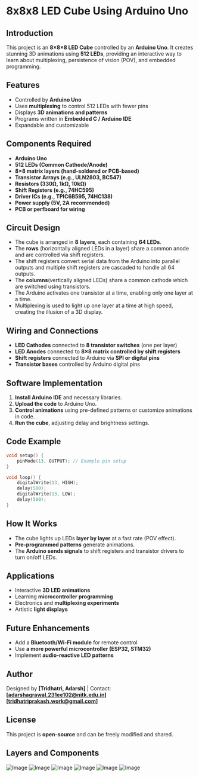 # 8x8x8 LED Cube Using Arduino Uno

## Introduction
This project is an **8×8×8 LED Cube** controlled by an **Arduino Uno**. It creates stunning 3D animations using **512 LEDs**, providing an interactive way to learn about multiplexing, persistence of vision (POV), and embedded programming.

## Features
- Controlled by **Arduino Uno**
- Uses **multiplexing** to control 512 LEDs with fewer pins
- Displays **3D animations and patterns**
- Programs written in **Embedded C / Arduino IDE**
- Expandable and customizable

## Components Required
- **Arduino Uno**
- **512 LEDs (Common Cathode/Anode)**
- **8×8 matrix layers (hand-soldered or PCB-based)**
- **Transistor Arrays (e.g., ULN2803, BC547)**
- **Resistors (330Ω, 1kΩ, 10kΩ)**
- **Shift Registers (e.g., 74HC595)**
- **Driver ICs (e.g., TPIC6B595, 74HC138)**
- **Power supply (5V, 2A recommended)**
- **PCB or perfboard for wiring**

## Circuit Design
- The cube is arranged in **8 layers**, each containing **64 LEDs**.
- The **rows** (horizontally aligned LEDs in a layer) share a common anode and are controlled via shift registers.
- The shift registers convert serial data from the Arduino into parallel outputs and multiple shift registers are cascaded to handle all 64 outputs.
- The **columns**(vertically aligned LEDs) share a common cathode which are switched using transistors.
- The Arduino activates one transistor at a time, enabling only one layer at a time.
- Multiplexing is used to light up one layer at a time at high speed, creating the illusion of a 3D display.

## Wiring and Connections
- **LED Cathodes** connected to **8 transistor switches** (one per layer)
- **LED Anodes** connected to **8×8 matrix controlled by shift registers**
- **Shift registers** connected to Arduino via **SPI or digital pins**
- **Transistor bases** controlled by Arduino digital pins

## Software Implementation
1. **Install Arduino IDE** and necessary libraries.
2. **Upload the code** to Arduino Uno.
3. **Control animations** using pre-defined patterns or customize animations in code.
4. **Run the cube**, adjusting delay and brightness settings.

## Code Example
```cpp
void setup() {
    pinMode(13, OUTPUT); // Example pin setup
}

void loop() {
    digitalWrite(13, HIGH);
    delay(500);
    digitalWrite(13, LOW);
    delay(500);
}
```

## How It Works
- The cube lights up LEDs **layer by layer** at a fast rate (POV effect).
- **Pre-programmed patterns** generate animations.
- The **Arduino sends signals** to shift registers and transistor drivers to turn on/off LEDs.

## Applications
- Interactive **3D LED animations**
- Learning **microcontroller programming**
- Electronics and **multiplexing experiments**
- Artistic **light displays**

## Future Enhancements
- Add a **Bluetooth/Wi-Fi module** for remote control
- Use **a more powerful microcontroller (ESP32, STM32)**
- Implement **audio-reactive LED patterns**

## Author
Designed by **[Tridhatri, Adarsh]** | Contact: **[adarshagrawal.231ee102@nitk.edu.in]** **[tridhatriprakash.work@gmail.com]**

## License
This project is **open-source** and can be freely modified and shared.

## Layers and Components
![Image](https://github.com/user-attachments/assets/1ff64001-f257-43d8-9498-56b94779b121)
![Image](https://github.com/user-attachments/assets/13ef7eb2-01d3-4af6-b908-a32bc13ced94)
![Image](https://github.com/user-attachments/assets/be913dc1-1ab1-4a0b-a1bd-eac92175a295)
![Image](https://github.com/user-attachments/assets/d5950469-967b-4967-8458-ff56c951a1cb)
![Image](https://github.com/user-attachments/assets/9c05bcf7-2323-4582-b380-a74d3ef144da)
![Image](https://github.com/user-attachments/assets/d0bfbe5f-74c1-4710-b14b-97c70bcc2f79)
